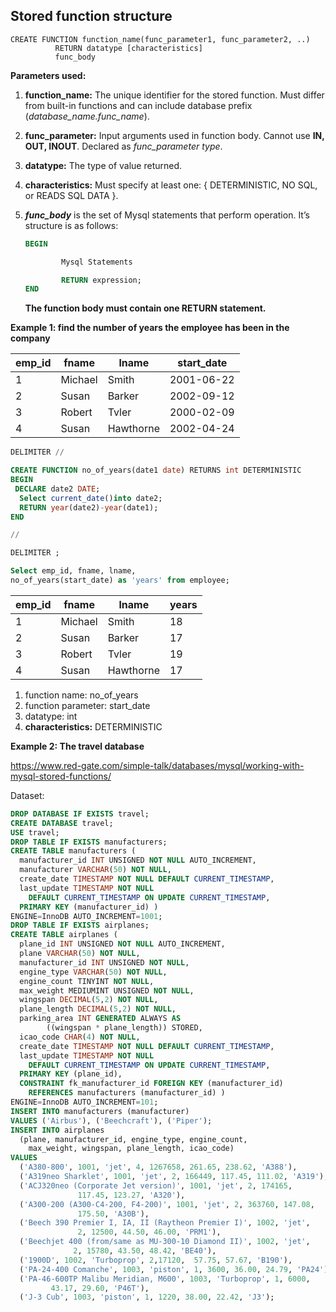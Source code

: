 ## Stored function structure 
```
CREATE FUNCTION function_name(func_parameter1, func_parameter2, ..)
          RETURN datatype [characteristics]
          func_body
```
**Parameters used:**

1. **function_name:** The unique identifier for the stored function. Must differ from built-in functions and can include database prefix (*database_name.func_name*).
2. **func_parameter:** Input arguments used in function body. Cannot use **IN, OUT, INOUT**. Declared as *func_parameter type*.
3. **datatype:** The type of value returned.
4. **characteristics:** Must specify at least one: { DETERMINISTIC, NO SQL, or READS SQL DATA }.
5. ***func_body*** is the set of Mysql statements that perform operation. It’s structure is as follows:
    
    ```sql
    BEGIN
    
            Mysql Statements
    
            RETURN expression;
    END
    ```
    
    **The function body must contain one RETURN statement.**

**Example 1:  find the number of years the employee has been in the company**

| **emp_id** | **fname** | **lname** | **start_date** |
| --- | --- | --- | --- |
| 1 | Michael | Smith | 2001-06-22 |
| 2 | Susan | Barker | 2002-09-12 |
| 3 | Robert | Tvler | 2000-02-09 |
| 4 | Susan | Hawthorne | 2002-04-24 |

```sql
DELIMITER //

CREATE FUNCTION no_of_years(date1 date) RETURNS int DETERMINISTIC
BEGIN
 DECLARE date2 DATE;
  Select current_date()into date2;
  RETURN year(date2)-year(date1);
END 

//

DELIMITER ;

Select emp_id, fname, lname, 
no_of_years(start_date) as 'years' from employee;
```

| **emp_id** | **fname** | **lname** | **years** |
| --- | --- | --- | --- |
| 1 | Michael | Smith | 18 |
| 2 | Susan | Barker | 17 |
| 3 | Robert | Tvler | 19 |
| 4 | Susan | Hawthorne | 17 |
1. function name: no_of_years
2. function parameter: start_date
3. datatype: int 
4. **characteristics:** DETERMINISTIC

**Example 2:  The travel database** 

https://www.red-gate.com/simple-talk/databases/mysql/working-with-mysql-stored-functions/ 

Dataset: 
```sql
DROP DATABASE IF EXISTS travel;
CREATE DATABASE travel;
USE travel;
DROP TABLE IF EXISTS manufacturers;
CREATE TABLE manufacturers (
  manufacturer_id INT UNSIGNED NOT NULL AUTO_INCREMENT,
  manufacturer VARCHAR(50) NOT NULL,
  create_date TIMESTAMP NOT NULL DEFAULT CURRENT_TIMESTAMP,
  last_update TIMESTAMP NOT NULL 
    DEFAULT CURRENT_TIMESTAMP ON UPDATE CURRENT_TIMESTAMP,
  PRIMARY KEY (manufacturer_id) ) 
ENGINE=InnoDB AUTO_INCREMENT=1001;
DROP TABLE IF EXISTS airplanes;
CREATE TABLE airplanes (
  plane_id INT UNSIGNED NOT NULL AUTO_INCREMENT,
  plane VARCHAR(50) NOT NULL,
  manufacturer_id INT UNSIGNED NOT NULL,
  engine_type VARCHAR(50) NOT NULL,
  engine_count TINYINT NOT NULL,
  max_weight MEDIUMINT UNSIGNED NOT NULL,
  wingspan DECIMAL(5,2) NOT NULL,
  plane_length DECIMAL(5,2) NOT NULL,
  parking_area INT GENERATED ALWAYS AS 
        ((wingspan * plane_length)) STORED,
  icao_code CHAR(4) NOT NULL,
  create_date TIMESTAMP NOT NULL DEFAULT CURRENT_TIMESTAMP,
  last_update TIMESTAMP NOT NULL 
    DEFAULT CURRENT_TIMESTAMP ON UPDATE CURRENT_TIMESTAMP,
  PRIMARY KEY (plane_id),
  CONSTRAINT fk_manufacturer_id FOREIGN KEY (manufacturer_id) 
    REFERENCES manufacturers (manufacturer_id) ) 
ENGINE=InnoDB AUTO_INCREMENT=101;
INSERT INTO manufacturers (manufacturer)
VALUES ('Airbus'), ('Beechcraft'), ('Piper');
INSERT INTO airplanes 
  (plane, manufacturer_id, engine_type, engine_count, 
    max_weight, wingspan, plane_length, icao_code)
VALUES 
  ('A380-800', 1001, 'jet', 4, 1267658, 261.65, 238.62, 'A388'),
  ('A319neo Sharklet', 1001, 'jet', 2, 166449, 117.45, 111.02, 'A319'),
  ('ACJ320neo (Corporate Jet version)', 1001, 'jet', 2, 174165, 
               117.45, 123.27, 'A320'),
  ('A300-200 (A300-C4-200, F4-200)', 1001, 'jet', 2, 363760, 147.08, 
               175.50, 'A30B'),
  ('Beech 390 Premier I, IA, II (Raytheon Premier I)', 1002, 'jet', 
               2, 12500, 44.50, 46.00, 'PRM1'),
  ('Beechjet 400 (from/same as MU-300-10 Diamond II)', 1002, 'jet', 
              2, 15780, 43.50, 48.42, 'BE40'),
  ('1900D', 1002, 'Turboprop', 2,17120,  57.75, 57.67, 'B190'),
  ('PA-24-400 Comanche', 1003, 'piston', 1, 3600, 36.00, 24.79, 'PA24'),
  ('PA-46-600TP Malibu Meridian, M600', 1003, 'Turboprop', 1, 6000, 
         43.17, 29.60, 'P46T'),
  ('J-3 Cub', 1003, 'piston', 1, 1220, 38.00, 22.42, 'J3');
```


